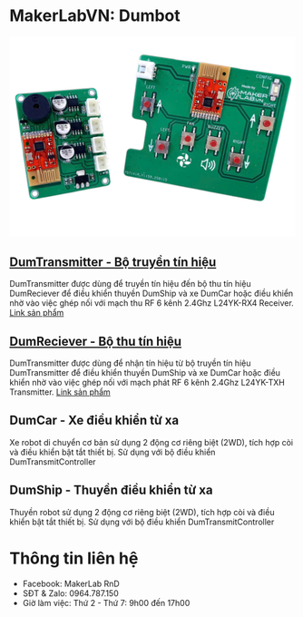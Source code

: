 # MakerLabVN: Dumbot

![](/image/ca2.jpg)

## [DumTransmitter - Bộ truyền tín hiệu](/DumTransmitter/README.md)

DumTransmitter được dùng để truyền tín hiệu đến bộ thu tín hiệu DumReciever để điều khiển thuyền DumShip và xe DumCar hoặc điều khiển nhờ vào việc ghép nối với mạch thu RF 6 kênh 2.4Ghz L24YK-RX4 Receiver. [Link sản phẩm](https://hshop.vn/mach-thu-rf-6-kenh-2-4ghz-l24yk-rx4)

## [DumReciever - Bộ thu tín hiệu](/DumReciever/README.md)

DumTransmitter được dùng để nhận tín hiệu từ bộ truyền tín hiệu DumTransmitter để điều khiển thuyền DumShip và xe DumCar hoặc điều khiển nhờ vào việc ghép nối với mạch phát RF 6 kênh 2.4Ghz L24YK-TXH Transmitter. [Link sản phẩm](https://hshop.vn/mach-phat-rf-6-kenh-2-4ghz-l24yk-txh)

## DumCar - Xe điều khiển từ xa

Xe robot di chuyển cơ bản sử dụng 2 động cơ riêng biệt (2WD), tích hợp còi và điều khiển bật tắt thiết bị. Sử dụng với bộ điều khiển DumTransmitController

## DumShip - Thuyền điều khiển từ xa

Thuyền robot sử dụng 2 động cơ riêng biệt (2WD), tích hợp còi và điều khiển bật tắt thiết bị. Sử dụng với bộ điều khiển DumTransmitController



# Thông tin liên hệ

- Facebook: MakerLab RnD
- SĐT & Zalo: 0964.787.150
- Giờ làm việc: Thứ 2 - Thứ 7: 9h00 đến 17h00

